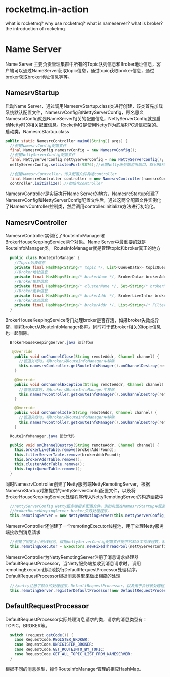 # rocketmq.in-action
what is rocketmq? 
why use rocketmq?
what is nameserver?
what is broker?
the introduction of rocketmq

# Name Server
Name Server 主要负责管理集群中所有的Topic队列信息和Broker地址信息，客户端可以通过NameServer获取topic信息，通过topic获取broker信息，通过broker获取broker地址信息等等。

## NamesrvStartup
启动Name Server，通过调用NamesrvStartup.class类进行创建，该类首先加载系统默认配置文件，NamesrvConfig和NettyServerConfig，顾名思义NamesrcConfig就是NameServer相关的配置信息，NettyServerConfig就是启动Netty时的相关配置信息。RocketMQ是使用Netty作为底层RPC通信框架的。<br/>
启动类，NamesrcStartup.class<br/>
```Java
public static NamesrcController main0(String[] args) {
  //创建NamesrvConfig配置文件
  final NamesrvConfig namesrvConfig = new NamesrvConfig();
  //创建NettyServerConfig配置文件
  final NettyServerConfig nettyServerConfig = new NettyServerConfig();
  nettyServerConfig.setListenPort(9876);//设置Netty服务端监听端口，默认9876
  
  //创建NamesrvController，传入配置文件构造controller
  final NamesrvController controller = new NamesrvController(namesrcConfig, nettyServerConfig);
  controller.initialize();//初始化controller
```
NamesrvController是实际执行Name Server的地方，NamesrcStartup创建了NamesrvConfig和NettyServerConfig配置文件后，通过这两个配置文件实例化了NamesrvController控制类，然后调用controller.initialize方法进行初始化。
## NamesrvController
NamesrvController实例化了RouteInfoManager和BrokerHouseKeepingService两个对象。Name Server中最重要的就是RouteInfoManager类。
RouteInfoManager就是管理topic和broker真正的地方
```Java
  public class RouteInfoManager {
    //Topic列表信息
    private final HashMap<String/* topic */, List<QueueData>> topicQueueTable;
    //Broker地址信息
    private final HashMap<String/* brokerName */, BrokerData> brokerAddrTable;
    //Broker集群信息
    private final HashMap<String/* clusterName */, Set<String/* brokerName */>> clusterAddrTable;
    //Broker更新信息
    private final HashMap<String/* brokerAddr */, BrokerLiveInfo> brokerLiveTable;
    //Broker过滤信息
    private final HashMap<String/* brokerAddr */, List<String>/* Filter Server */> filterServerTable;
  }
```
BrokerHouseKeepingService专门处理broker是否存活，如果broker失效或异常，则将broker从RouteInfoManager移除。同时将于该broker相关的topic信息也一起删除。
```Java
  BrokerHouseKeepingServer.java 部分代码

   @Override
    public void onChannelClose(String remoteAddr, Channel channel) {
      //管道关闭时，将broker从RouteInfoManager中移除
      this.namesrvController.getRouteInfoManager().onChannelDestroy(remoteAddr, channel);
    }
    
    @Override
    public void onChannelException(String remoteAddr, Channel channel) {
      //管道异常时，将broker从RouteInfoManager中移除
      this.namesrvController.getRouteInfoManager().onChannelDestroy(remoteAddr, channel);
    }

    @Override
    public void onChannelIdle(String remoteAddr, Channel channel) {
      //管道失效时，将broker从RouteInfoManager中移除
      this.namesrvController.getRouteInfoManager().onChannelDestroy(remoteAddr, channel);
    }
```
```Java
  RouteInfoManager.java 部分代码

  public void onChannelDestroy(String remoteAddr, Channel channel) {
    this.brokerLiveTable.remove(brokerAddrFound);
    this.filterServerTable.remove(brokerAddrFound);
    this.brokerAddrTable.remove();
    this.clusterAddrTable.remove();
    this.topicQueueTable.remove();
  }
```
同时NamesrvController创建了Netty服务端NettyRemotingServer，根据NamesrvStartup对象提供的nettyServerConfig配置文件，以及将BrokerHouseKeepingService处理程序传入NettyRemotingServer的构造函数中
```Java
  //nettyServerConfig Netty服务端相关配置文件，例如前面在NamesrvStartup中配置了监听端口9876
  //brokerHouseKeepingServer broker失效处理程序，
  this.remotingServer = new NettyRemotingServer(this.nettyServerConfig, this.brokerHouseKeepingServer);
```
NamesrvController还创建了一个remotingExecutor线程池，用于处理Netty服务端接收到消息请求
```Java
  //创建了固定大小的线程池，根据nettyServerConfig配置文件提供的默认工作线程数，默认值为8
  this.remotingExecutor = Executors.newFixedThreadPool(nettyServerConfig.getServerWorkerThreads(), new ThreadFactoryImpl("RemotingExecutorThread_"));
```
NamesrvController为NettyRemotingServer注册了消息请求处理器DefaultRequestProcessor，当Netty服务端接收到消息请求时，调用remotingExecutor线程池执行DefaultRequestProcessor处理程序，DefaultRequestProcessor根据消息类型来做出相应的处理
```Java
  //为netty注册了默认的处理程序，DefaultRequestProcessor，以及用于执行该处理程序的线程池remotingExecutor
  this.remotingServer.registerDefaultProcessor(new DefaultRequestProcessor(this), this.remotingExecutor);
```
## DefaultRequestProcessor
DefaultRequestProcessor实际处理消息请求的类，请求的消息类型有：TOPIC，BROKER等。
```Java
  switch (request.getCode()) {
    case RequestCode.REGISTER_BROKER:
    case RequestCode.UNREGISTER_BROKER:
    case RequestCode.GET_ROUTEINTO_BY_TOPIC:
    case RequestCode.GET_ALL_TOPIC_LIST_FROM_NAMESERVER:
  }
```
根据不同的消息类型，操作RouteInfoManager管理的相应HashMap。
